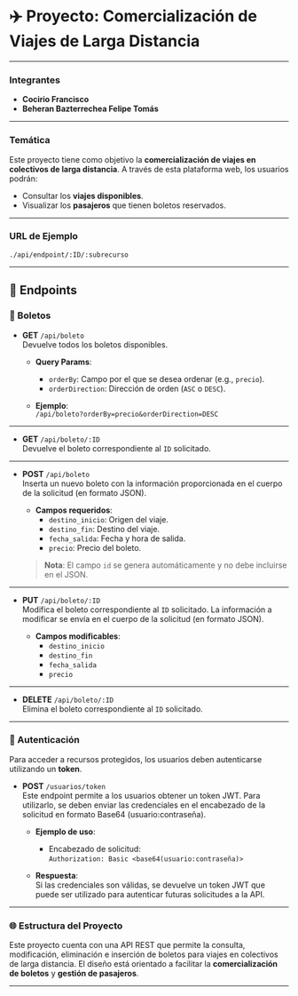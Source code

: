 # ✈️ Proyecto: Comercialización de Viajes de Larga Distancia

---

### Integrantes  
- **Cocirio Francisco**  
- **Beheran Bazterrechea Felipe Tomás**

---

### Temática

Este proyecto tiene como objetivo la **comercialización de viajes en colectivos de larga distancia**. A través de esta plataforma web, los usuarios podrán:

- Consultar los **viajes disponibles**.
- Visualizar los **pasajeros** que tienen boletos reservados.

---

### URL de Ejemplo  
`./api/endpoint/:ID/:subrecurso`

---

## 🚏 Endpoints

### 🎫 Boletos

- **GET** `/api/boleto`  
  Devuelve todos los boletos disponibles.

  - **Query Params**:  
    - `orderBy`: Campo por el que se desea ordenar (e.g., `precio`).  
    - `orderDirection`: Dirección de orden (`ASC` o `DESC`).

  - **Ejemplo**:  
    `/api/boleto?orderBy=precio&orderDirection=DESC`
  
---

- **GET** `/api/boleto/:ID`  
  Devuelve el boleto correspondiente al `ID` solicitado.

---

- **POST** `/api/boleto`  
  Inserta un nuevo boleto con la información proporcionada en el cuerpo de la solicitud (en formato JSON).

  - **Campos requeridos**:  
    - `destino_inicio`: Origen del viaje.  
    - `destino_fin`: Destino del viaje.  
    - `fecha_salida`: Fecha y hora de salida.  
    - `precio`: Precio del boleto.

  > **Nota**: El campo `id` se genera automáticamente y no debe incluirse en el JSON.

---

- **PUT** `/api/boleto/:ID`  
  Modifica el boleto correspondiente al `ID` solicitado. La información a modificar se envía en el cuerpo de la solicitud (en formato JSON).

  - **Campos modificables**:  
    - `destino_inicio`  
    - `destino_fin`  
    - `fecha_salida`  
    - `precio`

---

- **DELETE** `/api/boleto/:ID`  
  Elimina el boleto correspondiente al `ID` solicitado.

---

### 🔐 Autenticación

Para acceder a recursos protegidos, los usuarios deben autenticarse utilizando un **token**. 

- **POST** `/usuarios/token`  
  Este endpoint permite a los usuarios obtener un token JWT. Para utilizarlo, se deben enviar las credenciales en el encabezado de la solicitud en formato Base64 (usuario:contraseña).

  - **Ejemplo de uso**: 
    - Encabezado de solicitud:  
      `Authorization: Basic <base64(usuario:contraseña)>`
  
  - **Respuesta**:  
    Si las credenciales son válidas, se devuelve un token JWT que puede ser utilizado para autenticar futuras solicitudes a la API.

---

### 🌐 Estructura del Proyecto

Este proyecto cuenta con una API REST que permite la consulta, modificación, eliminación e inserción de boletos para viajes en colectivos de larga distancia. El diseño está orientado a facilitar la **comercialización de boletos** y **gestión de pasajeros**.

---

